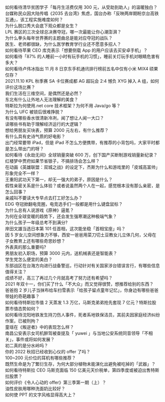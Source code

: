 如何看待清华贫困学子「每月生活费仅用 300 元，从受助到助人」的温暖独白？  
台媒称民众因大陆传唱《2035 去台湾》焦虑，国台办称「反映两岸期盼京台高铁互通」，该工程实施难度如何？  
为什么脱口秀大会底下观众都是女生？  
LPL 赛区的三次全球总决赛夺冠，哪一次最能让你心潮澎湃？  
为什么拳头每年世界赛的主题曲总是能对应夺冠的战队？  
医生、老师都很缺，为什么医学教育学行业还不愿意多招人？  
如何看待苹果 CEO 库克表示「想要侧载 App 的用户应该去买安卓手机」？  
如何看待「87% 的人睡前一小时有玩手机的习惯」，睡前关灯玩手机对眼睛危害有多大？  
如何看待卢伟冰指出 11 月 8 日京东手机通讯排行榜前五名中仅有小米 MIX4 硕果仅存？  
2021.11.10 KPL 秋季赛 SA 卡位赛成都 AG 超玩会 2:4 憾负 XYG 掉入 A 组，如何评价这场比赛？  
我们生活在三维空间，是偶然还是必然？  
东北有什么让外地人无法理解的美食？  
特斯拉为何使用.net core 技术框架？为何不用 Java/go 等？  
为什么 UFC 被锁后很难挣脱？  
有没有哪些香水很清新冷冽，闻了想让人闻一大口？  
读哪些书有助于理解经济运行的大逻辑？  
想给男朋友买块表，预算 2000 元左右，有什么推荐？  
有什么具有史诗气质的好电影？  
出门经常要带 iPad，但是 iPad 不怎么方便携带，有推荐的小背包吗，大家平时都是怎么带出门的呀？  
如何看待《永劫无间》全球销量突破 600 万，创下国产买断制游戏销量新纪录？  
红楼梦中贾府如果节省银子，不搞排场会怎么样？  
在动画《英雄联盟：双城之战》的设定下，杰斯为什么和游戏里的「皮城高富帅」形象完全不一样？  
王重阳武功天下第一，却无一强大的弟子，原因是什么？  
假性亲密关系是什么体验？或者说虽然两个人在一起，感觉根本没有那么亲密，是怎么回事？  
亲戚叫不要读大专早点去打工好怎么办？  
EDG 夺冠掀翻电竞圈，电竞选手们一般都是用什么键盘鼠标？  
为什么总有人说游戏《原神》逼氪？  
为何在全球变暖的趋势下，还会发生强寒潮这种极端气象？  
为什么孩子一年级总考不到满分?  
岸田文雄当选日本第 101 任首相，这次能坐稳「首相宝座」吗？  
因 5 岁女儿空间想象力不够，西安一爸爸用菜刀切土豆教女儿立体几何，父母在子女教育上还有哪些奇思妙想？  
外表真的那么重要吗?  
男朋友初入职场，预算 3000 元内，送机械表还是智能表？  
学生党怎么便宜的美白？  
东部战区在台海方向进行战备警巡，行动针对有关国家涉台错误言行，有哪些信息值得关注？  
成绩不好，高三了再过几个月就高考了努力还有希望吗？  
2021 年双十一，你们买了什么「不大众」而又觉得很赞，想推荐给别的东西？  
爸爸抱 2 岁儿子当抹布给车扫雪表示「给孩子留点童年记忆」，你身边有哪些爸爸带娃的奇葩趣事？  
如何看待特斯拉市值 2 天蒸发 1.3 万亿，马斯克弟弟抢先套现 7 亿元？特斯拉股票市值态势如何？  
如何看待沈阳地铁发生持刀伤人事件，死者系地铁保洁员，其前夫因家庭经济纠纷作案，已被刑拘？  
童瑶在《叛逆者》中的表现怎么样？  
南昌公安表示女司机醉驾被查提及「 yuwei 」与当地公安系统同音领导「不相关」，事件或将如何发展？  
初二真的是分水岭吗？  
你的 2022 秋招已经收到心仪的 offer 了吗？  
100~200 元价位的耳机有哪些推荐？  
既然生命是为了繁衍生存，为何大部分植物未能演化出避免被吃掉的「武器」？  
如何看待特斯拉 CEO 马斯克面临 150 亿美元天价税单，第四季度或被迫出售特斯拉股票？  
如何评价《令人心动的 offer》第三季第一期（上）？  
油性皮肤用哪种洗面奶比较好？  
如何使 PPT 的文字风格显得高大上？  

